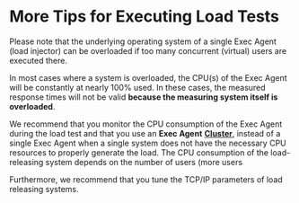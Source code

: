 # More Tips for Executing Load Tests

Please note that the underlying operating system of a single Exec Agent (load injector) can be overloaded if too many concurrent (virtual) users are executed there.

In most cases where a system is overloaded, the CPU(s) of the Exec Agent will be constantly at nearly 100% used. In these cases, the measured response times will not be valid **because the measuring system itself is overloaded**.

We recommend that you monitor the CPU consumption of the Exec Agent during the load test and that you use an **Exec Agent** [**Cluster**](https://apica-kb.atlassian.net/wiki/spaces/DAZT/pages/4620499/Clusters), instead of a single Exec Agent when a single system does not have the necessary CPU resources to properly generate the load. The CPU consumption of the load-releasing system depends on the number of users (more users

Furthermore, we recommend that you tune the TCP/IP parameters of load releasing systems.
